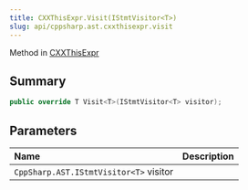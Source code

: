 ```yaml
---
title: CXXThisExpr.Visit(IStmtVisitor<T>)
slug: api/cppsharp.ast.cxxthisexpr.visit
---
```

Method in [CXXThisExpr](/api/cppsharp/ast/cxxthisexpr)

## Summary



```csharp
public override T Visit<T>(IStmtVisitor<T> visitor);
```

## Parameters

|Name|Description|
|:---|:---|
|`CppSharp.AST.IStmtVisitor<T>` visitor||

